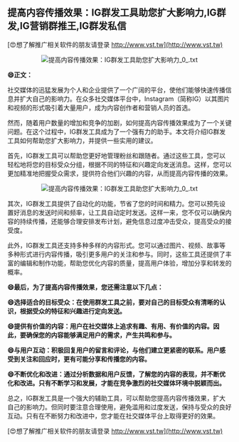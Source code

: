 ## **提高内容传播效果：IG群发工具助您扩大影响力,IG群发,IG营销群推王,IG群发私信**

[😍想了解推广相关软件的朋友请登录 http://www.vst.tw](http://www.vst.tw)

 <center><img src="https://vst.tw/MP4/tuiguang/png/7.png" alt="提高内容传播效果：IG群发工具助您扩大影响力_0_.txt"></center>

**😄正文：**

社交媒体的迅猛发展为个人和企业提供了一个广阔的平台，使他们能够快速传播信息并扩大自己的影响力。在众多社交媒体平台中，Instagram（简称IG）以其图片和视频的形式吸引着大量用户，成为内容创作者和营销人员的首选。

然而，随着用户数量的增加和竞争的加剧，如何提高内容传播效果成为了一个关键问题。在这个过程中，IG群发工具成为了一个强有力的助手。本文将介绍IG群发工具如何帮助您扩大影响力，并提供一些实用的建议。

首先，IG群发工具可以帮助您更好地管理粉丝和跟随者。通过这些工具，您可以轻松地将您的目标受众分组，根据不同的特征和兴趣定向发送消息。这样，您可以更加精准地把握受众需求，提供符合他们兴趣的内容，从而提高内容传播的效果。

 <center><img src="https://vst.tw/MP4/tuiguang/png/4.png" alt="提高内容传播效果：IG群发工具助您扩大影响力_0_.txt"></center>

其次，IG群发工具提供了自动化的功能，节省了您的时间和精力。您可以预先设置好消息的发送时间和频率，让工具自动定时发送。这样一来，您不仅可以确保内容的持续传播，还能够合理安排发布计划，避免信息过度冲击受众，提高受众的接受度。

此外，IG群发工具还支持多种多样的内容形式。您可以通过图片、视频、故事等多种形式进行内容传播，吸引更多用户的关注和参与。同时，这些工具还提供了丰富的编辑和制作功能，帮助您优化内容的质量，提高用户体验，增加分享和转发的概率。

**😄最后，为了提高内容传播效果，您还需注意以下几点：**

**😄选择适合的目标受众：在使用群发工具之前，要对自己的目标受众有清晰的认识，根据受众的特征和兴趣进行定向发送。**

**😄提供有价值的内容：用户在社交媒体上追求有趣、有用、有价值的内容。因此，要确保您的内容能够满足用户的需求，产生共鸣和参与。**

**😄与用户互动：积极回复用户的留言和评论，与他们建立更紧密的联系。用户感受到关注和回应时，更有可能分享和传播您的内容。**

**😄不断优化和改进：通过分析数据和用户反馈，了解您的内容的表现，并不断优化和改进。只有不断学习和发展，才能在竞争激烈的社交媒体环境中脱颖而出。**

总之，IG群发工具是一个强大的辅助工具，可以帮助您提高内容传播效果，扩大自己的影响力。但同时要注意合理使用，避免滥用和过度发送，保持与受众的良好互动。只有在不断努力和改进中，您才能在社交媒体平台上取得更好的效果。

[😍想了解推广相关软件的朋友请登录 http://www.vst.tw](http://www.vst.tw)



